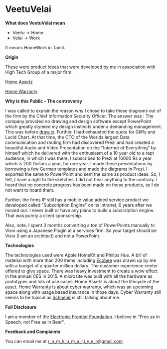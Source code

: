 # VeetuVelai

**What does VeetuVelai mean**

*  Veetu -> Home
*  Velai -> Work

It means HomeWork in Tamil.

**Origin**

These were product ideas that were developed by me in association with High Tech Group of a major firm.

[Home Assetz](
https://github.com/spacetracker-collab/VeetuVelai/blob/main/Home%20Assetz%201.0.png)

[Home Warranty](https://github.com/spacetracker-collab/VeetuVelai/blob/main/Home%20Warranty%201.0.png)





**Why is this Public - The controversy**

I was called to explain the reason why I chose to take  these diagrams out of the firm by the Chief Information Security Officer. The answer was : The company provided no drawing and design software except PowerPoint which greatly stymied my design instincts under a demanding management. This was before [draw.io](https://app.diagrams.net/). Further, I had exhausted the quota for Gliffy and Lucid Chart. At that time, the CTO of the Worlds largest Data communication and routing firm had discovered Prezi and had created a beautiful Audio and Video Presentation on the "Internet of Everything" by himself which he delivered with the enthusiasm of a 10 year old to a rapt audience, in which I was there.  I subscribed to Prezi at 16000 Rs a year which is 200 Dollars a year, for one year. I made these presentations by borrowing a few German templates and made the diagrams in Prezi. I exported the same to PowerPoint and sent the same as product ideas. So, I felt, I have a right to the sketches. I did not hear anything to the contrary. I heard that no concrete progress has been made on these products, so I do not want to hoard them.

Further, the firms IP still has a mobile value added service product we developed called "Subscription Engine" on its intranet, 6 years after we moved out. I never built or have any plans to build a subscription engine. That was purely a client sponsorship.


Also, note, I spent 3 months converting a ton of PowerPoints manually to Visio using a Japanese Plugin at a services firm. So your target should be Visio (I am an architect) and not a PowerPoint.

**Technologies**

The technologies used were Apple HomeKit and Philips Hue. A bill of material with more than 200 items including [Ecobee](https://www.ecobee.com/en-us/) was drawn up by me with a budget of a quarter million dollars. The customer experience center offered to give space. There was heavy investment to create a wow effect in the annual CES in 2015. A microsite was built with all the hardware as prototypes and lots of use cases. Home Assetz is about the lifecycle of the asset. Home Warranty is about cyber warranty, which was an upcoming space along with usage based insurance in those days. Cyber Warranty still seems to be topical as [Schneier](https://www.schneier.com/blog/archives/2020/03/on_cyber_warran.html) is still talking about me.


**Full Disclosure**

I am a member of the [Electronic Frontier Foundation](https://www.eff.org/). I believe in "Free as in Speech, not Free as in Beer".

**Feedback and Complaints**

You can email me at r_a_m_k_u_m_a_r.i_y_e_r@gmail.com



